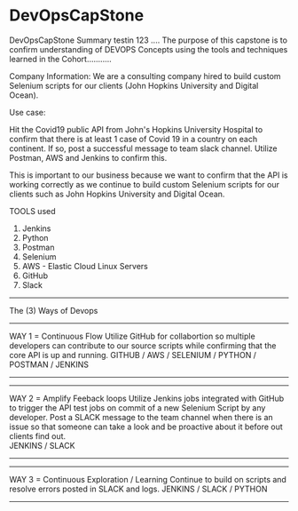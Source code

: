 # DevOpsCapStone
DevOpsCapStone Summary testin 123 ....
The purpose of this capstone is to confirm understanding of DEVOPS Concepts using the tools and techniques learned in the Cohort...........

Company Information:
We are a consulting company hired to build custom Selenium scripts for our clients (John Hopkins University and Digital Ocean).

Use case:

Hit the Covid19 public API from John's Hopkins University Hospital to confirm that there is at least 1 case of Covid 19 in a country on each continent.  If so, post a successful message to team slack channel.  Utilize Postman, AWS and Jenkins to confirm this.

This is important to our business because we want to confirm that the API is working correctly as we continue to build custom Selenium scripts for our clients such as John Hopkins University and Digital Ocean. 


TOOLS used

1. Jenkins
2. Python
3. Postman
4. Selenium
5. AWS - Elastic Cloud Linux Servers
6. GitHub
7. Slack


______________________________
The (3) Ways of Devops
______________________________
WAY 1 = Continuous Flow
Utilize GitHub for collabortion so multiple developers can contribute to our source scripts while confirming that the core API is up and running.
GITHUB / AWS / SELENIUM / PYTHON / POSTMAN / JENKINS
______________________________

______________________________
WAY 2 = Amplify Feeback loops 
Utilize Jenkins jobs integrated with GitHub to trigger the API test jobs on commit of a new Selenium Script by any developer.  Post a SLACK message to the team channel when there is an issue so that someone can take a look and be proactive about it before out clients find out.  
JENKINS / SLACK
______________________________

______________________________
WAY 3 = Continuous Exploration / Learning 
Continue to build on scripts and resolve errors posted in SLACK and logs. 
JENKINS / SLACK / PYTHON
______________________________
